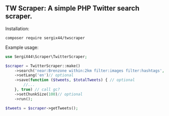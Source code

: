 ## TW Scraper: A simple PHP Twitter search scraper.

Installation:
```
composer require sergix44/twscraper
```

Example usage:
```php
use SergiX44\Scraper\TwitterScraper;

$scraper = TwitterScraper::make()
	->search('near:Brenzone within:2km filter:images filter:hashtags', new DateTime('2019-06-15'), new DateTime('2019-07-22'))
	->setLang('en')// optional
	->save(function ($tweets, $totalTweets) { // optional
		//...
	}, true) // call gc?
	->setChunkSize(100)// optional
	->run();

$tweets = $scraper->getTweets();
```
